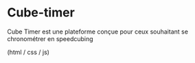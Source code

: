 # Cube-timer
Cube Timer est une plateforme conçue pour ceux souhaitant se chronométrer en speedcubing

(html / css / js)
